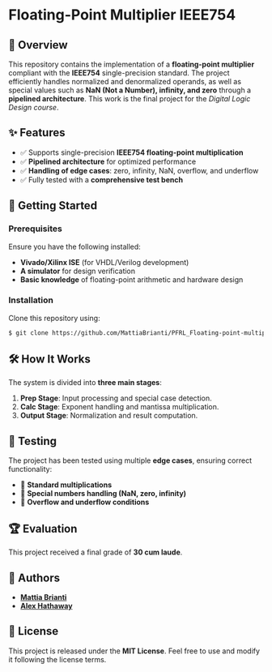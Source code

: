 # Floating-Point Multiplier IEEE754

## 📌 Overview
This repository contains the implementation of a **floating-point multiplier** compliant with the **IEEE754** single-precision standard. The project efficiently handles normalized and denormalized operands, as well as special values such as **NaN (Not a Number), infinity, and zero** through a **pipelined architecture**. This work is the final project for the *Digital Logic Design course*.

## ✨ Features
- ✅ Supports single-precision **IEEE754 floating-point multiplication**
- ✅ **Pipelined architecture** for optimized performance
- ✅ **Handling of edge cases**: zero, infinity, NaN, overflow, and underflow
- ✅ Fully tested with a **comprehensive test bench**

## 🚀 Getting Started
### Prerequisites
Ensure you have the following installed:
- **Vivado/Xilinx ISE** (for VHDL/Verilog development)
- **A simulator** for design verification
- **Basic knowledge** of floating-point arithmetic and hardware design

### Installation
Clone this repository using:
```bash
$ git clone https://github.com/MattiaBrianti/PFRL_Floating-point-multiplier-IEEE754.git
```

## 🛠️ How It Works
The system is divided into **three main stages**:
1. **Prep Stage**: Input processing and special case detection.
2. **Calc Stage**: Exponent handling and mantissa multiplication.
3. **Output Stage**: Normalization and result computation.

## 🧪 Testing
The project has been tested using multiple **edge cases**, ensuring correct functionality:
- 🔹 **Standard multiplications**
- 🔹 **Special numbers handling (NaN, zero, infinity)**
- 🔹 **Overflow and underflow conditions**

## 🏆 Evaluation
This project received a final grade of **30 cum laude**.

## 🤝 Authors
- **[Mattia Brianti](https://github.com/MattiaBrianti)**
- **[Alex Hathaway](https://github.com/Alexhath)**

## 📜 License
This project is released under the **MIT License**. Feel free to use and modify it following the license terms.


